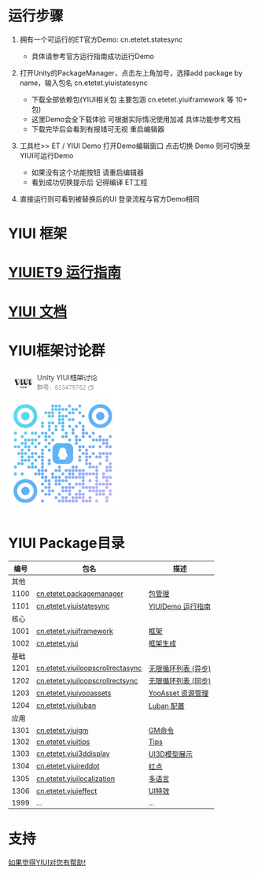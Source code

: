 # 运行步骤

1. 拥有一个可运行的ET官方Demo: cn.etetet.statesync

   - 具体请参考官方运行指南成功运行Demo  
   
2. 打开Unity的PackageManager，点击左上角加号，选择add package by name，输入包名 cn.etetet.yiuistatesync

   - 下载全部依赖包(YIUI相关包 主要包涵 cn.etetet.yiuiframework 等 10+ 包)
   - 这里Demo会全下载体验 可根据实际情况使用加减 具体功能参考文档
   - 下载完毕后会看到有报错可无视 重启编辑器

3. 工具栏>> ET / YIUI Demo 打开Demo编辑窗口 点击切换 Demo  则可切换至YIUI可运行Demo

   - 如果没有这个功能按钮 请重启编辑器
   - 看到成功切换提示后 记得编译 ET工程

4. 直接运行则可看到被替换后的UI 登录流程与官方Demo相同

# YIUI 框架

# [YIUIET9 运行指南](https://lib9kmxvq7k.feishu.cn/wiki/H7SmwXozNiliN3kahZFcqQxqnub)

# [YIUI 文档](https://lib9kmxvq7k.feishu.cn/wiki/ES7Gwz4EAiVGKSkotY5cRbTznuh)

# YIUI框架讨论群

![二维码](https://github.com/LiShengYang-yiyi/YIUI/blob/main/Readme/YIUI框架讨论群二维码.png)

# YIUI Package目录

| 编号    | 包名                                                                                                              | 描述                                                                              |
|-------|-----------------------------------------------------------------------------------------------------------------|---------------------------------------------------------------------------------|
| 其他    |
| 1100  | [cn.etetet.packagemanager](https://github.com/ET-Packages/cn.etetet.packagemanager)                             | [包管理](https://lib9kmxvq7k.feishu.cn/wiki/DzqwwwBJvixRvtkCI4dcatGcnAd)           |
| 1101  | [cn.etetet.yiuistatesync](https://github.com/ET-Packages/cn.etetet.yiuistatesync)                               | [YIUIDemo 运行指南](https://lib9kmxvq7k.feishu.cn/wiki/H7SmwXozNiliN3kahZFcqQxqnub) |
| 核心    |
| 1001  | [cn.etetet.yiuiframework](https://github.com/ET-Packages/cn.etetet.yiuiframework)                               | [框架](https://lib9kmxvq7k.feishu.cn/wiki/ES7Gwz4EAiVGKSkotY5cRbTznuh)            |
| 1002  | [cn.etetet.yiui](https://github.com/ET-Packages/cn.etetet.yiui)                                                 | [框架生成](https://lib9kmxvq7k.feishu.cn/wiki/ES7Gwz4EAiVGKSkotY5cRbTznuh)          |
| 基础    |
| 1201  | [cn.etetet.yiuiloopscrollrectasync](https://github.com/ET-Packages/cn.etetet.yiuiloopscrollrectasync)           | [无限循环列表 (异步)](https://lib9kmxvq7k.feishu.cn/wiki/HPbwwkhsKi9aDik5VEXcqPhDnIh)   |
| 1202  | [cn.etetet.yiuiloopscrollrectsync](https://github.com/ET-Packages/cn.etetet.yiuiloopscrollrectsync)             | [无限循环列表 (同步)](https://lib9kmxvq7k.feishu.cn/wiki/HPbwwkhsKi9aDik5VEXcqPhDnIh)   |
| 1203  | [cn.etetet.yiuiyooassets](https://github.com/ET-Packages/cn.etetet.yiuiyooassets)                               | [YooAsset 资源管理](https://lib9kmxvq7k.feishu.cn/wiki/SUpUwiABuip53zkWEdwcITACntc) |
| 1204  | [cn.etetet.yiuiluban](https://github.com/ET-Packages/cn.etetet.yiuiluban)                                       | [Luban 配置](https://lib9kmxvq7k.feishu.cn/wiki/W1ylwC9xDip1YQk4eijcxgO9nh0)      |
| 应用    |
| 1301  | [cn.etetet.yiuigm](https://github.com/ET-Packages/cn.etetet.yiuigm)                                             | [GM命令](https://lib9kmxvq7k.feishu.cn/wiki/NYADwMydliVmQ7kWXOuc0yxGn7p)          |
| 1302  | [cn.etetet.yiuitips](https://github.com/ET-Packages/cn.etetet.yiuitips)                                         | [Tips](https://lib9kmxvq7k.feishu.cn/wiki/OdNgwu0KsiyJ6NkK8vCcwbjbn1g)          |
| 1303  | [cn.etetet.yiui3ddisplay](https://github.com/ET-Packages/cn.etetet.yiui3ddisplay)                               | [UI3D模型展示](https://lib9kmxvq7k.feishu.cn/wiki/FhGGwVZSyiCqHCkTVQYcKHQCnKf)      |
| 1304  | [cn.etetet.yiuireddot](https://github.com/ET-Packages/cn.etetet.yiuireddot)                                     | [红点](https://lib9kmxvq7k.feishu.cn/wiki/XzyawmryHitNVNk9QVtcDAftn5O)            |
| 1305  | [cn.etetet.yiuilocalization](https://github.com/ET-Packages/cn.etetet.yiuilocalization)                         | [多语言](https://lib9kmxvq7k.feishu.cn/wiki/ZOKxwi5XsijdX8kPU9McSxs1nxd)           |
| 1306  | [cn.etetet.yiuieffect](https://github.com/ET-Packages/cn.etetet.yiuieffect)                                     | [UI特效](https://lib9kmxvq7k.feishu.cn/wiki/PA9CwTAMMiBxx9k30iBcXJnznIc)          |
| 1999  | ...                                                                                                             | ...                                                                             |

# 支持
[如果觉得YIUI对您有帮助!](https://github.com/LiShengYang-yiyi/YIUI/blob/main/Readme/支持.md)


 